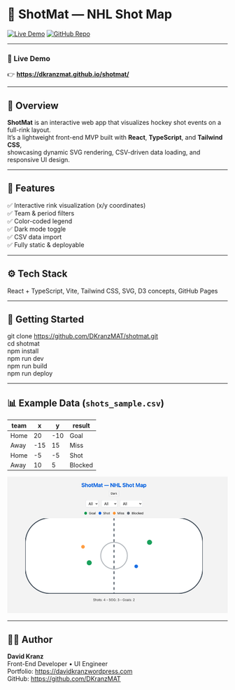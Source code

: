 
# 🏒 ShotMat — NHL Shot Map

[![Live Demo](https://img.shields.io/badge/demo–live-brightgreen)](https://dkranzmat.github.io/shotmat/)
[![GitHub Repo](https://img.shields.io/badge/source–code-blue)](https://github.com/DKranzMAT/shotmat)

---

### 📍 Live Demo  
👉 **https://dkranzmat.github.io/shotmat/**

---

## 🏒 Overview

**ShotMat** is an interactive web app that visualizes hockey shot events on a full-rink layout.  
It’s a lightweight front-end MVP built with **React**, **TypeScript**, and **Tailwind CSS**,  
showcasing dynamic SVG rendering, CSV-driven data loading, and responsive UI design.

---

## 🧠 Features

✅ Interactive rink visualization (x/y coordinates)  
✅ Team & period filters  
✅ Color-coded legend  
✅ Dark mode toggle  
✅ CSV data import  
✅ Fully static & deployable  

---

## ⚙️ Tech Stack

React + TypeScript, Vite, Tailwind CSS, SVG, D3 concepts, GitHub Pages

---

## 🚀 Getting Started

git clone https://github.com/DKranzMAT/shotmat.git  
cd shotmat  
npm install  
npm run dev  
npm run build  
npm run deploy  

---

## 📊 Example Data (`shots_sample.csv`)

| team | x | y | result |
|------|---|---|---------|
| Home | 20 | -10 | Goal |
| Away | -15 | 15 | Miss |
| Home | -5 | -5 | Shot |
| Away | 10 | 5 | Blocked |


![ShotMat App Preview](public/shotmat-preview.png)

---

## 🧑‍💻 Author

**David Kranz**  
Front-End Developer • UI Engineer  
Portfolio: https://davidkranzwordpress.com  
GitHub: https://github.com/DKranzMAT
